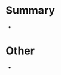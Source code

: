 # Summary
<!--
Please summarize the changes you made in the feature-branch. When changing something in the ui, then think about a screenshot!
You can reference the corresponding issue with the Pull-Request. Take a look at this article: https://docs.github.com/en/issues/tracking-your-work-with-issues/linking-a-pull-request-to-an-issue
Please make sure, that you follow these commit-conventions: https://www.conventionalcommits.org/en/v1.0.0/#summary 
-->
*

# Other
<!-- Here you can comment other thoughts, ideas or improvements for the future -->
*